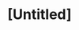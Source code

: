 ---
pid: ls84
title: "[Untitled]"
location_transcription: A park
coordinates: "[-75.170997432788, 39.957821975765]"
zipcode: '19142'
gen_neighborhood: Southwest Philadelphia
neighborhood: Elmwood,Southwest Philadelphia
outside_phl: 
age: '28'
age_range: 20-29
instagram: 
image_file_name: ls_84.jpg
proposal_transcription: |-
  A statue-based collage of different photographs of the city and its people painted on Penn's silhouette.
  Some paintings are replicas of artwork found in the city lime the ones in South Philly or in West Philly.
  A few are pieces of the museum.
topic: 
topic_summary: 0, 0
type: Sculpture Statue,Image
keywords_other: Collage; Photographs, City; Artworks; Penn
credit: 
image_labels: A statue with photographs and paintings covering it.
twitter: 
facebook: 
permalink: "/monuments/ls84/"
layout: item-page
---